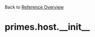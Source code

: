 
Back to [Reference Overview](https://github.com/pyrustic/primes/blob/master/docs/reference/README.md)

# primes.host.\_\_init\_\_



<br>



